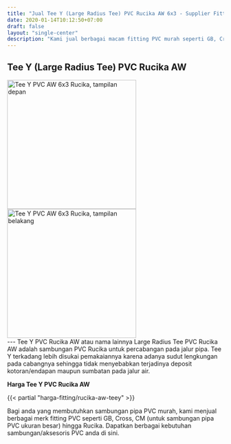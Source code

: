 ```yaml
---
title: "Jual Tee Y (Large Radius Tee) PVC Rucika AW 6x3 - Supplier Fitting PVC Terlengkap"
date: 2020-01-14T10:12:50+07:00
draft: false
layout: "single-center"
description: "Kami jual berbagai macam fitting PVC murah seperti GB, Cross, hingga Rucika. Dapatkan kebutuhan sambungan pipa PVC anda di sini."
---
```


## Tee Y (Large Radius Tee) PVC Rucika AW

<div class="col-md-6 col-sm-12">
    <img src="../img/fitting-pvc/tee-y-aw-6x3-front.jpg" alt="Tee Y PVC AW 6x3 Rucika, tampilan depan" width="300" />
</div>
<div class="col-md-6 col-sm-12">
    <img src="../img/fitting-pvc/tee-y-aw-6x3-back.jpg" alt="Tee Y PVC AW 6x3 Rucika, tampilan belakang" width="300" />
</div>
---
Tee Y PVC Rucika AW atau nama lainnya Large Radius Tee PVC Rucika AW adalah sambungan PVC Rucika untuk percabangan pada jalur pipa. Tee Y terkadang lebih disukai pemakaiannya karena adanya sudut lengkungan pada cabangnya sehingga tidak menyebabkan terjadinya deposit kotoran/endapan maupun sumbatan pada jalur air.

**Harga Tee Y PVC Rucika AW**

{{< partial "harga-fitting/rucika-aw-teey" >}}

Bagi anda yang membutuhkan sambungan pipa PVC murah, kami menjual berbagai merk fitting PVC seperti GB, Cross, CM (untuk sambungan pipa PVC ukuran besar) hingga Rucika. Dapatkan berbagai kebutuhan sambungan/aksesoris PVC anda di sini.